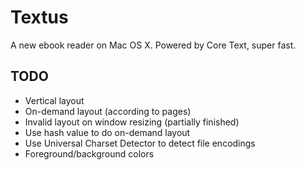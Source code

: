 Textus
======

A new ebook reader on Mac OS X. Powered by Core Text, super fast.

TODO
----

* Vertical layout
* On-demand layout (according to pages)
* Invalid layout on window resizing (partially finished)
* Use hash value to do on-demand layout
* Use Universal Charset Detector to detect file encodings
* Foreground/background colors

